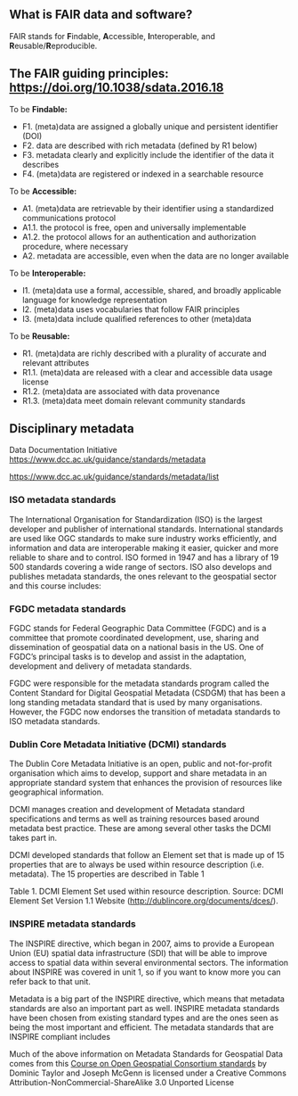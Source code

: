 ## What is FAIR data and software?
FAIR stands for **F**indable, **A**ccessible, **I**nteroperable, and **R**eusable/**R**eproducible.

## The FAIR guiding principles: https://doi.org/10.1038/sdata.2016.18

To be **Findable:**

- F1. (meta)data are assigned a globally unique and persistent identifier (DOI)
- F2. data are described with rich metadata (defined by R1 below)
- F3. metadata clearly and explicitly include the identifier of the data it describes
- F4. (meta)data are registered or indexed in a searchable resource

To be **Accessible:**

- A1. (meta)data are retrievable by their identifier using a standardized communications protocol
- A1.1. the protocol is free, open and universally implementable
- A1.2. the protocol allows for an authentication and authorization procedure, where necessary
- A2. metadata are accessible, even when the data are no longer available

To be **Interoperable:**

- I1. (meta)data use a formal, accessible, shared, and broadly applicable language for knowledge representation
- I2. (meta)data uses vocabularies that follow FAIR principles
- I3. (meta)data include qualified references to other (meta)data

To be **Reusable:**

- R1. (meta)data are richly described with a plurality of accurate and relevant attributes
- R1.1. (meta)data are released with a clear and accessible data usage license
- R1.2. (meta)data are associated with data provenance
- R1.3. (meta)data meet domain relevant community standards

## Disciplinary metadata

Data Documentation Initiative https://www.dcc.ac.uk/guidance/standards/metadata

https://www.dcc.ac.uk/guidance/standards/metadata/list

### ISO metadata standards
The International Organisation for Standardization (ISO) is the largest developer and publisher of international standards. International standards are used like OGC standards to make sure industry works efficiently, and information and data are interoperable making it easier, quicker and more reliable to share and to control. ISO formed in 1947 and has a library of 19 500 standards covering a wide range of sectors. ISO also develops and publishes metadata standards, the ones relevant to the geospatial sector and this course includes:

### FGDC metadata standards
FGDC stands for Federal Geographic Data Committee (FGDC) and is a committee that promote coordinated development, use, sharing and dissemination of geospatial data on a national basis in the US. One of FGDC’s principal tasks is to develop and assist in the adaptation, development and delivery of metadata standards.

FGDC were responsible for the metadata standards program called the Content Standard for Digital Geospatial Metadata (CSDGM) that has been a long standing metadata standard that is used by many organisations. However, the FGDC now endorses the transition of metadata standards to ISO metadata standards.

### Dublin Core Metadata Initiative (DCMI) standards
The Dublin Core Metadata Initiative is an open, public and not-for-profit organisation which aims to develop, support and share metadata in an appropriate standard system that enhances the provision of resources like geographical information.

DCMI manages creation and development of Metadata standard specifications and terms as well as training resources based around metadata best practice. These are among several other tasks the DCMI takes part in.

DCMI developed standards that follow an Element set that is made up of 15 properties that are to always be used within resource description (i.e. metadata). The 15 properties are described in Table 1

Table 1. DCMI Element Set used within resource description. Source: DCMI Element Set Version 1.1 Website (http://dublincore.org/documents/dces/).

### INSPIRE metadata standards
The INSPIRE directive, which began in 2007, aims to provide a European Union (EU) spatial data infrastructure (SDI) that will be able to improve access to spatial data within several environmental sectors. The information about INSPIRE was covered in unit 1, so if you want to know more you can refer back to that unit.

Metadata is a big part of the INSPIRE directive, which means that metadata standards are also an important part as well. INSPIRE metadata standards have been chosen from existing standard types and are the ones seen as being the most important and efficient. The metadata standards that are INSPIRE compliant includes


Much of the above information on Metadata Standards for Geospatial Data comes from this [Course on Open Geospatial Consortium standards](http://learningzone.rspsoc.org.uk/index.php/Learning-Materials/Introduction-to-OGC-Standards/4.2-Geospatial-metadata-standards)  by Dominic Taylor and Joseph McGenn is licensed under a Creative Commons Attribution-NonCommercial-ShareAlike 3.0 Unported License
